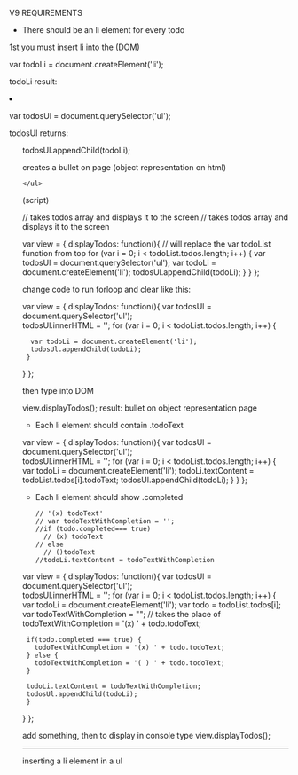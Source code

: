 V9 REQUIREMENTS

- There should be an li element for every todo 

1st you must insert li into the (DOM) 

var todoLi = document.createElement('li');

todoLi
result:
<li></li>

var todosUl = document.querySelector('ul');

todosUl
returns:
<ul>

todosUl.appendChild(todoLi);

creates a bullet on page (object representation on html)

    </ul>

(script)

  // takes todos array and displays it to the screen
 // takes todos array and displays it to the screen
 
 var view = {
   displayTodos: function(){  // will replace the var todoList function from top 
   for (var i = 0; i < todoList.todos.length; i++) {
      var todosUl = document.querySelector('ul');
      var todoLi = document.createElement('li');
      todosUl.appendChild(todoLi);
     }
   }
 };
 
 change code to run forloop and clear like this:
 
 var view = {
   displayTodos: function(){ 
   var todosUl = document.querySelector('ul');  
   todosUl.innerHTML = '';
   for (var i = 0; i < todoList.todos.length; i++) {
     
      var todoLi = document.createElement('li');
      todosUl.appendChild(todoLi);
     }
   }
 };
 

 then type into DOM 
 
 view.displayTodos();
 result: bullet on object representation page 
 


- Each li element should contain .todoText

 var view = {
   displayTodos: function(){ 
   var todosUl = document.querySelector('ul');  
   todosUl.innerHTML = '';
   for (var i = 0; i < todoList.todos.length; i++) {
      var todoLi = document.createElement('li');
      todoLi.textContent = todoList.todos[i].todoText;
      todosUl.appendChild(todoLi);
     }
   }
 };
 




- Each li element should show .completed

      // '(x) todoText'
      // var todoTextWithCompletion = '';
      //if (todo.completed=== true)
        // (x) todoText
      // else
        // ()todoText
      //todoLi.textContent = todoTextWithCompletion


 var view = {
   displayTodos: function(){ 
   var todosUl = document.querySelector('ul');  
   todosUl.innerHTML = '';
   for (var i = 0; i < todoList.todos.length; i++) {
      var todoLi = document.createElement('li');
      var todo = todoList.todos[i];
      var todoTextWithCompletion = ""; // takes the place of  todoTextWithCompletion = '(x) ' + todo.todoText;
      
     if(todo.completed === true) {
       todoTextWithCompletion = '(x) ' + todo.todoText;
     } else {
       todoTextWithCompletion = '( ) ' + todo.todoText;
     }
     
     todoLi.textContent = todoTextWithCompletion;
     todosUl.appendChild(todoLi);
     }
   }
 };
 
 
add something, then to display in console type view.displayTodos();





---------------------------------------------------
inserting a li element in a ul 

      
